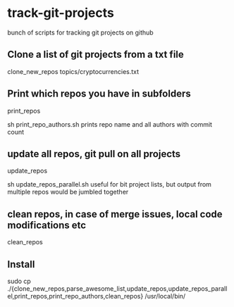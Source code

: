 # track-git-projects
bunch of scripts for tracking git projects on github 


## Clone a list of git projects from a txt file
clone_new_repos topics/cryptocurrencies.txt

## Print which repos you have in subfolders
print_repos

sh print_repo_authors.sh
prints repo name and all authors with commit count

## update all repos, git pull on all projects
update_repos

sh update_repos_parallel.sh
useful for bit project lists, but output from multiple repos would be jumbled together

## clean repos, in case of merge issues, local code modifications etc
clean_repos



## Install

sudo cp ./{clone_new_repos,parse_awesome_list,update_repos,update_repos_parallel,print_repos,print_repo_authors,clean_repos} /usr/local/bin/
